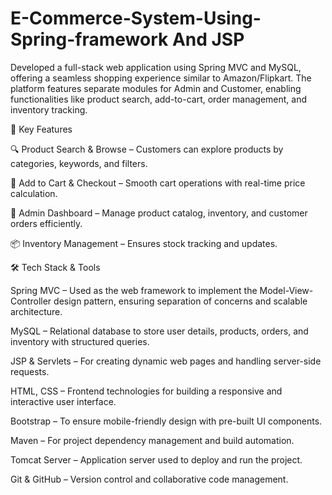 # E-Commerce-System-Using-Spring-framework And JSP
Developed a full-stack web application using Spring MVC and MySQL, offering a seamless shopping experience similar to Amazon/Flipkart. The platform features separate modules for Admin and Customer, enabling functionalities like product search, add-to-cart, order management, and inventory tracking.

🚀 Key Features

🔍 Product Search & Browse – Customers can explore products by categories, keywords, and filters.

🛒 Add to Cart & Checkout – Smooth cart operations with real-time price calculation.

👤 Admin Dashboard – Manage product catalog, inventory, and customer orders efficiently.

📦 Inventory Management – Ensures stock tracking and  updates.

🛠️ Tech Stack & Tools

Spring MVC – Used as the web framework to implement the Model-View-Controller design pattern, ensuring separation of concerns and scalable architecture.

MySQL – Relational database to store user details, products, orders, and inventory with structured queries.

JSP & Servlets – For creating dynamic web pages and handling server-side requests.

HTML, CSS – Frontend technologies for building a responsive and interactive user interface.

Bootstrap – To ensure mobile-friendly design with pre-built UI components.

Maven – For project dependency management and build automation.

Tomcat Server – Application server used to deploy and run the project.

Git & GitHub – Version control and collaborative code management.
